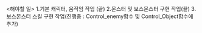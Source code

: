 <해야할 일>
1.기본 캐릭터, 움직임 작업 (끝)
2.몬스터 및 보스몬스터 구현 작업(끝)
3.보스몬스터 스킬 구현 작업(진행중 : Control_enemy함수 및 Control_Object함수에 추가)